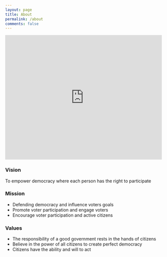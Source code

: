 ```yaml
---
layout: page
title: About
permalink: /about
comments: false
---
```


<div style="margin-bottom: 20px">
<iframe width="100%" height="400px" src="https://www.youtube.com/embed/YbAUSBOwWDg" frameborder="0" allow="accelerometer; autoplay; clipboard-write; encrypted-media; gyroscope; picture-in-picture" allowfullscreen></iframe>
</div>

### Vision
To empower democracy where each person has the right to participate

### Mission
<ul class='misvis'>
    <li/>Defending democracy and influence voters goals
    <li/>Promote voter participation and engage voters
    <li/>Encourage voter participation and active citizens
</ul>

### Values
<ul class='misvis'>
    <li/>The responsibility of a good government rests in the hands of citizens
    <li/>Believe in the power of all citizens to create perfect democracy
    <li/>Citizens have the ability and will to act
<ul>
